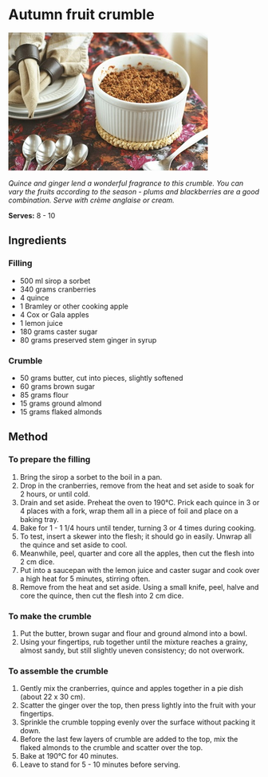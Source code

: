 # Autumn fruit crumble

![Name](resources/autumn-crumble.jpg)

*Quince and ginger lend a wonderful fragrance to this crumble. You can vary the fruits according to the season - plums and blackberries are a good combination. Serve with crème anglaise or cream.*

**Serves:** 8 - 10

## Ingredients
### Filling
- 500 ml sirop a sorbet
- 340 grams cranberries
- 4 quince
- 1 Bramley or other cooking apple
- 4 Cox or Gala apples
- 1 lemon juice
- 180 grams caster sugar
- 80 grams preserved stem ginger in syrup

### Crumble
- 50 grams butter, cut into pieces, slightly softened
- 60 grams brown sugar
- 85 grams flour
- 15 grams ground almond
- 15 grams flaked almonds

## Method
### To prepare the filling
1. Bring the sirop a sorbet to the boil in a pan. 
1. Drop in the cranberries, remove from the heat and set aside to soak for 2 hours, or until cold. 
1. Drain and set aside. Preheat the oven to 190°C. Prick each quince in 3 or 4 places with a fork, wrap them all in a piece of foil and place on a baking tray. 
1. Bake for 1 - 1 1/4 hours until tender, turning 3 or 4 times during cooking. 
1. To test, insert a skewer into the flesh; it should go in easily. Unwrap all the quince and set aside to cool.
1. Meanwhile, peel, quarter and core all the apples, then cut the flesh into 2 cm dice. 
1. Put into a saucepan with the lemon juice and caster sugar and cook over a high heat for 5 minutes, stirring often. 
1. Remove from the heat and set aside. Using a small knife, peel, halve and core the quince, then cut the flesh into 2 cm dice.

### To make the crumble
1. Put the butter, brown sugar and flour and ground almond into a bowl. 
1. Using your fingertips, rub together until the mixture reaches a grainy, almost sandy, but still slightly uneven consistency; do not overwork.

### To assemble the crumble
1. Gently mix the cranberries, quince and apples together in a pie dish (about 22 x 30 cm). 
1. Scatter the ginger over the top, then press lightly into the fruit with your fingertips. 
1. Sprinkle the crumble topping evenly over the surface without packing it down. 
1. Before the last few layers of crumble are added to the top, mix the flaked almonds to the crumble and scatter over the top.
1. Bake at 190°C for 40 minutes. 
1. Leave to stand for 5 - 10 minutes before serving.